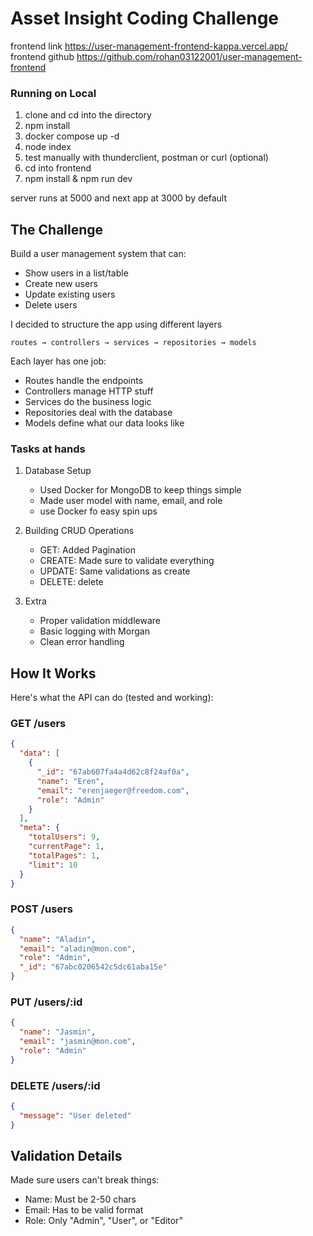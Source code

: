# Asset Insight Coding Challenge 

frontend link https://user-management-frontend-kappa.vercel.app/
frontend github https://github.com/rohan03122001/user-management-frontend
### Running on Local

1. clone and cd into the directory
2. npm install
3. docker compose up -d
4. node index
5. test manually with thunderclient, postman or curl (optional)
6. cd into frontend
7. npm install & npm run dev

server runs at 5000 and next app at 3000 by default

## The Challenge

Build a user management system that can:

- Show users in a list/table
- Create new users
- Update existing users
- Delete users

I decided to structure the app using different layers

```
routes → controllers → services → repositories → models
```

Each layer has one job:

- Routes handle the endpoints
- Controllers manage HTTP stuff
- Services do the business logic
- Repositories deal with the database
- Models define what our data looks like

### Tasks at hands

1. Database Setup

   - Used Docker for MongoDB to keep things simple
   - Made user model with name, email, and role
   - use Docker fo easy spin ups

2. Building CRUD Operations

   - GET: Added Pagination
   - CREATE: Made sure to validate everything
   - UPDATE: Same validations as create
   - DELETE: delete

3. Extra
   - Proper validation middleware
   - Basic logging with Morgan
   - Clean error handling

## How It Works

Here's what the API can do (tested and working):

### GET /users

```json
{
  "data": [
    {
      "_id": "67ab607fa4a4d62c8f24af0a",
      "name": "Eren",
      "email": "erenjaeger@freedom.com",
      "role": "Admin"
    }
  ],
  "meta": {
    "totalUsers": 9,
    "currentPage": 1,
    "totalPages": 1,
    "limit": 10
  }
}
```

### POST /users

```json
{
  "name": "Aladin",
  "email": "aladin@mon.com",
  "role": "Admin",
  "_id": "67abc0206542c5dc61aba15e"
}
```

### PUT /users/:id

```json
{
  "name": "Jasmin",
  "email": "jasmin@mon.com",
  "role": "Admin"
}
```

### DELETE /users/:id

```json
{
  "message": "User deleted"
}
```

## Validation Details

Made sure users can't break things:

- Name: Must be 2-50 chars
- Email: Has to be valid format
- Role: Only "Admin", "User", or "Editor"
